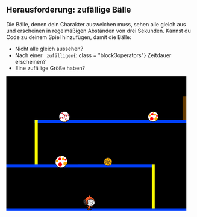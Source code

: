 ## Herausforderung: zufällige Bälle

Die Bälle, denen dein Charakter ausweichen muss, sehen alle gleich aus und erscheinen in regelmäßigen Abständen von drei Sekunden. Kannst du Code zu deinem Spiel hinzufügen, damit die Bälle:

+ Nicht alle gleich aussehen?
+ Nach einer ` zufälligen`{: class = "block3operators"} Zeitdauer erscheinen?
+ Eine zufällige Größe haben?

![Screenshot](images/dodge-ball-random.png)